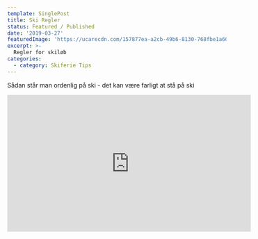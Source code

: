 ```yaml
---
template: SinglePost
title: Ski Regler
status: Featured / Published
date: '2019-03-27'
featuredImage: 'https://ucarecdn.com/157877ea-a2cb-49b6-8130-768fbe1a60a7/'
excerpt: >-
  Regler for skiløb
categories:
  - category: Skiferie Tips
---
```

Sådan står man ordenlig på ski - det kan være farligt at stå på ski

<iframe width="560" height="315" src="https://www.youtube.com/embed/lGjjflD1vIM" frameborder="0" allow="accelerometer; autoplay; encrypted-media; gyroscope; picture-in-picture" allowfullscreen></iframe>